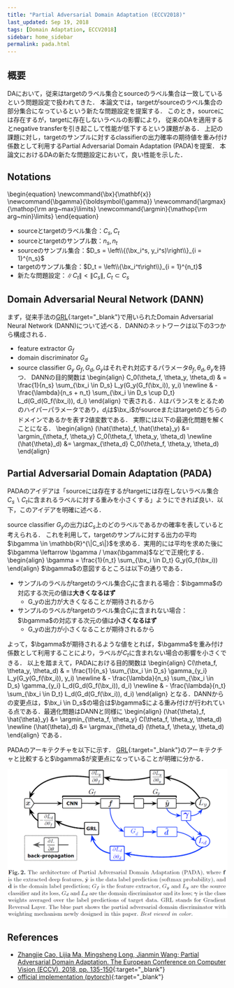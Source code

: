 ```yaml
---
title: "Partial Adversarial Domain Adaptation (ECCV2018)"
last_updated: Sep 19, 2018
tags: [Domain Adaptation, ECCV2018]
sidebar: home_sidebar
permalink: pada.html
---
```


## 概要

DAにおいて，従来はtargetのラベル集合とsourceのラベル集合は一致しているという問題設定で扱われてきた．
本論文では，targetがsourceのラベル集合の部分集合になっているという新たな問題設定を提案する．
このとき，sourceには存在するが，targetに存在しないラベルの影響により，
従来のDAを適用するとnegative transferを引き起こして性能が低下するという課題がある．
上記の課題に対し，targetのサンプルに対するclassifierの出力確率の期待値を重み付け係数として利用するPartial Adversarial Domain Adaptation (PADA)を提案．
本論文におけるDAの新たな問題設定において，良い性能を示した．

## Notations

\begin{equation}
\newcommand{\bx}{\mathbf{x}}
\newcommand{\bgamma}{\boldsymbol{\gamma}}
\newcommand{\argmax}{\mathop{\rm arg~max}\limits}
\newcommand{\argmin}{\mathop{\rm arg~min}\limits}
\end{equation}

* sourceとtargetのラベル集合：$C_s, C_t$
* sourceとtargetのサンプル数：$n_s, n_t$
* sourceのサンプル集合：$D_s = \left\\{(\bx_i^s, y_i^s)\right\\}_{i = 1}^{n_s}$
* targetのサンプル集合：$D_t = \left\\{\bx_i^t\right\\}_{i = 1}^{n_t}$
* 新たな問題設定：$\|C_t\| < \|C_s\|, \;  C_t \subset C_s$

## Domain Adversarial Neural Network (DANN)

まず，従来手法の[GRL](grl.html){:target="_blank"}で用いられたDomain Adversarial Neural Network (DANN)について述べる．DANNのネットワークは以下の3つから構成される．
* feature extractor $G_f$
* domain discriminator $G_d$
* source classifier $G_y$
$G_f, G_d, G_y$はそれぞれ対応するパラメータ$\theta_f, \theta_d, \theta_y$を持つ．
DANNの目的関数は
\begin{align}
    C_0(\theta_f, \theta_y, \theta_d) 
    & = \frac{1}{n_s} \sum_{\bx_i \in D_s} L_y(G_y(G_f(\bx_i)), y_i) \newline
    & - \frac{\lambda}{n_s + n_t} \sum_{\bx_i \in D_s \cup D_t} L_d(G_d(G_f(\bx_i)), d_i)
\end{align}
で表される．$\lambda$はバランスをとるためのハイパーパラメータであり，$d_i$は$\bx_i$がsourceまたはtargetのどちらのドメインであるかを表す2値変数である．
実際には以下の最適化問題を解くことになる．
\begin{align}
    (\hat{\theta}_f, \hat{\theta}_y) &= \argmin\_{\theta_f, \theta_y} C_0(\theta_f, \theta_y, \theta_d) \newline
    (\hat{\theta}_d) &= \argmax\_{\theta_d} C_0(\theta_f, \theta_y, \theta_d)
\end{align}

## Partial Adversarial Domain Adaptation (PADA)

PADAのアイデアは「sourceには存在するがtargetには存在しないラベル集合$C_s \backslash C_t$に含まれるラベルに対する重みを小さくする」ようにできれば良い．以下，このアイデアを明確に述べる．

source classifier $G_y$の出力は$C_s$上のどのラベルであるかの確率を表していると考えられる．
これを利用して，targetのサンプルに対する出力の平均$\bgamma \in \mathbb{R}^{\|C_s\|}$を求める．実用的には平均を求めた後に$\bgamma \leftarrow \bgamma / \max(\bgamma)$などで正規化する．
\begin{align}
    \bgamma = \frac{1}{n_t} \sum_{\bx_i \in D_t} G_y(G_f(\bx_i))
\end{align}
$\bgamma$の意図するところは以下の通りである．
* サンプルのラベルがtargetのラベル集合$C_t$に含まれる場合：$\bgamma$の対応する次元の値は**大きくなるはず**
    * G_yの出力が大きくなることが期待されるから
* サンプルのラベルがtargetのラベル集合$C_t$に含まれない場合：$\bgamma$の対応する次元の値は**小さくなるはず**
    * G_yの出力が小さくなることが期待されるから

よって，$\bgamma$が期待されるような値をとれば，$\bgamma$を重み付け係数として利用することにより，ラベルが$C_t$に含まれない場合の影響を小さくできる．
以上を踏まえて，PADAにおける目的関数は
\begin{align}
    C(\theta_f, \theta_y, \theta_d)
    & = \frac{1}{n_s} \sum_{\bx_i \in D_s} \gamma_{y_i} L_y(G_y(G_f(\bx_i)), y_i) \newline
    & - \frac{\lambda}{n_s} \sum_{\bx_i \in D_s} \gamma_{y_i} L_d(G_d(G_f(\bx_i)), d_i) \newline
    & - \frac{\lambda}{n_t} \sum_{\bx_i \in D_t} L_d(G_d(G_f(\bx_i)), d_i)
\end{align}
となる．DANNからの変更点は，$\bx_i \in D_s$の場合は$\bgamma$による重み付けが行われている点である．最適化問題はDANNと同様に
\begin{align}
    (\hat{\theta}_f, \hat{\theta}_y) &= \argmin\_{\theta_f, \theta_y} C(\theta_f, \theta_y, \theta_d) \newline
    (\hat{\theta}_d) &= \argmax\_{\theta_d} (\theta_f, \theta_y, \theta_d)
\end{align}
である．

PADAのアーキテクチャを以下に示す．
[GRL](grl.html){:target="_blank"}のアーキテクチャと比較すると$\bgamma$が変更点になっていることが明確に分かる．

![pada_arch](../images/pada/pada_arch.png)

## References

* [Zhangjie Cao, Lijia Ma, Mingsheng Long, Jianmin Wang; Partial Adversarial Domain Adaptation. The European Conference on Computer Vision (ECCV), 2018, pp. 135-150](http://openaccess.thecvf.com/content_ECCV_2018/html/Zhangjie_Cao_Partial_Adversarial_Domain_ECCV_2018_paper.html){:target="_blank"}
* [official implementation (pytorch)](https://github.com/thuml/PADA){:target="_blank"}